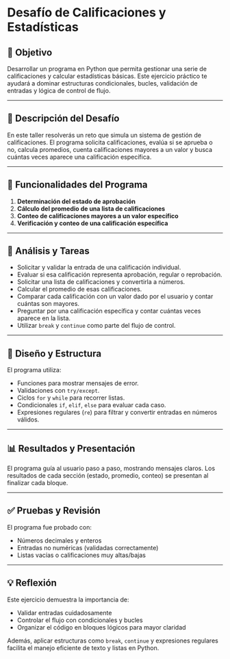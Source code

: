 
# Desafío de Calificaciones y Estadísticas

## 🎯 Objetivo

Desarrollar un programa en Python que permita gestionar una serie de calificaciones y calcular estadísticas básicas. Este ejercicio práctico te ayudará a dominar estructuras condicionales, bucles, validación de entradas y lógica de control de flujo.

---

## 📝 Descripción del Desafío

En este taller resolverás un reto que simula un sistema de gestión de calificaciones. El programa solicita calificaciones, evalúa si se aprueba o no, calcula promedios, cuenta calificaciones mayores a un valor y busca cuántas veces aparece una calificación específica.

---

## 🧩 Funcionalidades del Programa

1. **Determinación del estado de aprobación**
2. **Cálculo del promedio de una lista de calificaciones**
3. **Conteo de calificaciones mayores a un valor específico**
4. **Verificación y conteo de una calificación específica**

---

## 🔧 Análisis y Tareas

- Solicitar y validar la entrada de una calificación individual.
- Evaluar si esa calificación representa aprobación, regular o reprobación.
- Solicitar una lista de calificaciones y convertirla a números.
- Calcular el promedio de esas calificaciones.
- Comparar cada calificación con un valor dado por el usuario y contar cuántas son mayores.
- Preguntar por una calificación específica y contar cuántas veces aparece en la lista.
- Utilizar `break` y `continue` como parte del flujo de control.

---

## 📐 Diseño y Estructura

El programa utiliza:
- Funciones para mostrar mensajes de error.
- Validaciones con `try/except`.
- Ciclos `for` y `while` para recorrer listas.
- Condicionales `if`, `elif`, `else` para evaluar cada caso.
- Expresiones regulares (`re`) para filtrar y convertir entradas en números válidos.

---

## 📊 Resultados y Presentación

El programa guía al usuario paso a paso, mostrando mensajes claros. Los resultados de cada sección (estado, promedio, conteo) se presentan al finalizar cada bloque.

---

## ✅ Pruebas y Revisión

El programa fue probado con:
- Números decimales y enteros
- Entradas no numéricas (validadas correctamente)
- Listas vacías o calificaciones muy altas/bajas

---

## 💡 Reflexión

Este ejercicio demuestra la importancia de:
- Validar entradas cuidadosamente
- Controlar el flujo con condicionales y bucles
- Organizar el código en bloques lógicos para mayor claridad

Además, aplicar estructuras como `break`, `continue` y expresiones regulares facilita el manejo eficiente de texto y listas en Python.